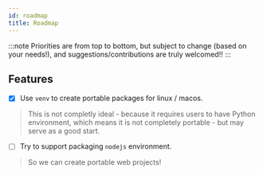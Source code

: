 ```yaml
---
id: roadmap
title: Roadmap
---
```


:::note
Priorities are from top to bottom, but subject to change (based on your needs!), and suggestions/contributions are truly welcomed!!
:::

## Features

- [x] Use `venv` to create portable packages for linux / macos.

> This is not completly ideal - because it requires users to have Python environment, which means it is not completely portable - but may serve as a good start. 

- [ ] Try to support packaging `nodejs` environment.

> So we can create portable web projects!
